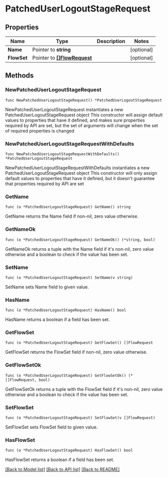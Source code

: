 # PatchedUserLogoutStageRequest

## Properties

Name | Type | Description | Notes
------------ | ------------- | ------------- | -------------
**Name** | Pointer to **string** |  | [optional] 
**FlowSet** | Pointer to [**[]FlowRequest**](FlowRequest.md) |  | [optional] 

## Methods

### NewPatchedUserLogoutStageRequest

`func NewPatchedUserLogoutStageRequest() *PatchedUserLogoutStageRequest`

NewPatchedUserLogoutStageRequest instantiates a new PatchedUserLogoutStageRequest object
This constructor will assign default values to properties that have it defined,
and makes sure properties required by API are set, but the set of arguments
will change when the set of required properties is changed

### NewPatchedUserLogoutStageRequestWithDefaults

`func NewPatchedUserLogoutStageRequestWithDefaults() *PatchedUserLogoutStageRequest`

NewPatchedUserLogoutStageRequestWithDefaults instantiates a new PatchedUserLogoutStageRequest object
This constructor will only assign default values to properties that have it defined,
but it doesn't guarantee that properties required by API are set

### GetName

`func (o *PatchedUserLogoutStageRequest) GetName() string`

GetName returns the Name field if non-nil, zero value otherwise.

### GetNameOk

`func (o *PatchedUserLogoutStageRequest) GetNameOk() (*string, bool)`

GetNameOk returns a tuple with the Name field if it's non-nil, zero value otherwise
and a boolean to check if the value has been set.

### SetName

`func (o *PatchedUserLogoutStageRequest) SetName(v string)`

SetName sets Name field to given value.

### HasName

`func (o *PatchedUserLogoutStageRequest) HasName() bool`

HasName returns a boolean if a field has been set.

### GetFlowSet

`func (o *PatchedUserLogoutStageRequest) GetFlowSet() []FlowRequest`

GetFlowSet returns the FlowSet field if non-nil, zero value otherwise.

### GetFlowSetOk

`func (o *PatchedUserLogoutStageRequest) GetFlowSetOk() (*[]FlowRequest, bool)`

GetFlowSetOk returns a tuple with the FlowSet field if it's non-nil, zero value otherwise
and a boolean to check if the value has been set.

### SetFlowSet

`func (o *PatchedUserLogoutStageRequest) SetFlowSet(v []FlowRequest)`

SetFlowSet sets FlowSet field to given value.

### HasFlowSet

`func (o *PatchedUserLogoutStageRequest) HasFlowSet() bool`

HasFlowSet returns a boolean if a field has been set.


[[Back to Model list]](../README.md#documentation-for-models) [[Back to API list]](../README.md#documentation-for-api-endpoints) [[Back to README]](../README.md)



